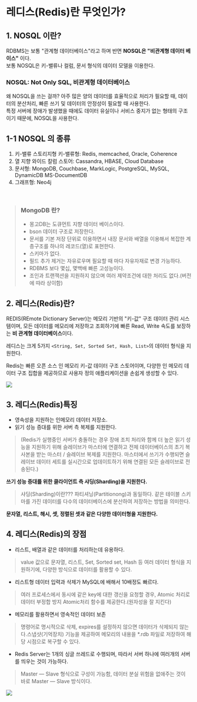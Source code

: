 # 레디스(Redis)란 무엇인가?
## 1. NOSQL 이란?
RDBMS는 보통 "관계형 데이터베이스"라고 하며 반면 **NOSQL은 "비관계형 데이터 베이스"** 이다.  
보통 NOSQL은 키-밸류나 컬럼, 문서 형식의 데이터 모델을 이용한다.

### **NOSQL: Not Only SQL, 비관계형 데이터베이스**
왜 NOSQL을 쓰는 걸까? 아주 많은 양의 데이터를 효율적으로 처리가 필요할 때, 데이터의 분산처리, 빠른 쓰기 및 데이터의 안정성이 필요할 때 사용한다.  
특정 서버에 장애가 발생했을 때에도 데이터 유실이나 서비스 중지가 없는 형태의 구조이기 때문에, NOSQL을 사용한다.

## 1-1 NOSQL 의 종류
1) 키-밸류 스토리지형 키-밸류형: Redis, memcached, Oracle, Coherence
2) 열 지향 와이드 칼럼 스토어: Cassandra, HBASE, Cloud Database
3) 문서형: MongoDB, Couchbase, MarkLogic, PostgreSQL, MySQL, DynamicDB MS-DocumentDB
4) 그래프형: Neo4j

<br>

> ### MongoDB 란?  
> - 몽고DB는 도큐먼트 지향 데이터 베이스이다.  
> - bson 데이터 구조로 저장한다.  
> - 문서를 기본 저장 단위로 이용하면서 내장 문서와 배열을 이용해서 복잡한 계층구조를 하나의 레코드(열)로 표현한다.  
> - 스키마가 없다.  
> - 필드 추가 제거는 자유로우며 필요할 때 마다 자유자재로 변경 가능하다.  
> - RDBMS 보다 몇십, 몇백배 빠른 고성능이다.  
> - 조인과 트랜잭션을 지원하지 않으며 여러 제약조건에 대한 처리도 없다.(버전에 따라 상이함)

## 2. 레디스(Redis)란?
REDIS(REmote Dictionary Server)는 메모리 기반의 "키-값" 구조 데이터 관리 시스템이며, 모든 데이터를 메모리에 저장하고 조회하기에 빠른 Read, Write 속도를 보장하는 **비 관계형 데이터베이스**이다.

레디스는 크게 5가지 ```<String, Set, Sorted Set, Hash, List>```의 데이터 형식을 지원한다.

Redis는 빠른 오픈 소스 인 메모리 키-값 데이터 구조 스토어이며, 다양한 인 메모리 데이터 구조 집합을 제공하므로 사용자 정의 애플리케이션을 손쉽게 생성할 수 있다.

<img src="https://miro.medium.com/max/1280/1*K8URxSP-CISf4_HkuXkPcA.jpeg">

## 3. 레디스(Redis)특징
* 영속성을 지원하는 인메모리 데이터 저장소.
* 읽기 성능 증대를 위한 서버 측 복제를 지원한다.

>(Redis가 실행중인 서버가 충돌하는 경우 장애 조치 처리와 함께 더 높은 읽기 성능을 지원하기 위해 슬레이브가 마스터에 연결하고 전체 데이터베이스의 초기 복사본을 받는 마스터 / 슬레이브 복제를 지원한다. 마스터에서 쓰기가 수행되면 슬레이브 데이터 세트를 실시간으로 업데이트하기 위해 연결된 모든 슬레이브로 전송된다.)

**쓰기 성능 증대를 위한 클라이언트 측 샤딩(Sharding)을 지원한다.**

> 샤딩(Sharding)이란??? 파티셔닝(Partitionong)과 동일하다. 같은 테이블 스키마를 가진 데이터를 다수의 데이터베이스에 분산하여 저장하는 방법을 의미한다.

**문자열, 리스트, 해시, 셋, 정렬된 셋과 같은 다양한 데이터형을 지원한다.**


## 4. 레디스(Redis)의 장점

* 리스트, 배열과 같은 데이터를 처리하는데 유용하다.

> value 값으로 문자열, 리스트, Set, Sorted set, Hash 등 여러 데이터 형식을 지원하기에, 다양한 방식으로 데이터를 활용할 수 있다.

* 리스트형 데이터 입력과 삭제가 MySQL에 배해서 10배정도 빠르다.

> 여러 프로세스에서 동시에 같은 key에 대한 갱신을 요청할 경우, Atomic 처리로 데이터 부정합 방지 Atomic처리 함수를 제공한다.(원자성을 잘 지킨다) 

* 메모리를 활용하면서 영속적인 데이터 보존

> 명령어로 명시적으로 삭제, expires를 설정하지 않으면 데이터가 삭제되지 않는다.스냅샷(기억장치) 기능을 제공하여 메모리의 내용을 *.rdb 파일로 저장하여 해당 시점으로 복구할 수 있다.

* Redis Server는 1개의 싱글 쓰레드로 수행되며, 따라서 서버 하나에 여러개의 서버를 띄우는 것이 가능하다.

> Master — Slave 형식으로 구성이 가능함, 데이터 분실 위험을 없애주는 것이 바로 Master — Slave 방식이다.

<img src="https://miro.medium.com/max/2648/1*z2wKmVgW6GZclPE2wpRadg.jpeg">
